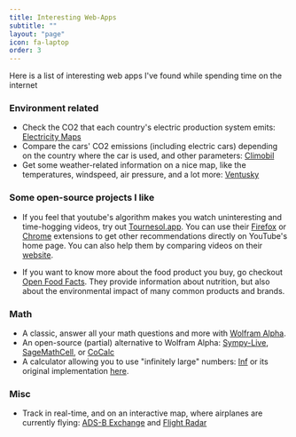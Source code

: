 ```yaml
---
title: Interesting Web-Apps
subtitle: "" 
layout: "page"
icon: fa-laptop
order: 3
---
```



Here is a list of interesting web apps I've found while spending time on the internet

### Environment related

- Check the CO2 that each country's electric production system emits: [Electricity Maps](https://app.electricitymaps.com/map)
- Compare the cars' CO2 emissions (including electric cars) depending on the country where the car is used, and other parameters: [Climobil](https://climobil.connecting-project.lu/)
- Get some weather-related information on a nice map, like the temperatures, windspeed, air pressure, and a lot more: [Ventusky](https://www.ventusky.com/)

### Some open-source projects I like

- If you feel that youtube's algorithm makes you watch uninteresting and time-hogging videos, try out [Tournesol.app](https://tournesol.app/). You can use their [Firefox](https://addons.mozilla.org/en-US/firefox/addon/tournesol-extension/) or [Chrome](https://chrome.google.com/webstore/detail/tournesol-extension/nidimbejmadpggdgooppinedbggeacla) extensions to get other recommendations directly on YouTube's home page. You can also help them by comparing videos on their [website](https://tournesol.app/).

- If you want to know more about the food product you buy, go checkout [Open Food Facts](https://world.openfoodfacts.org/). They provide information about nutrition, but also about the environmental impact of many common products and brands. 

### Math

- A classic, answer all your math questions and more with [Wolfram Alpha](https://www.wolframalpha.com/).
- An open-source (partial) alternative to Wolfram Alpha: [Sympy-Live](https://live.sympy.org/), [SageMathCell](https://sagecell.sagemath.org/), or [CoCalc](https://cocalc.com/)
- A calculator allowing you to use "infinitely large" numbers: [Inf](https://jrmy-rbr.github.io/inf/) or its original implementation [here](https://www.lightandmatter.com/calc/inf/).

### Misc

- Track in real-time, and on an interactive map, where airplanes are currently flying: [ADS-B Exchange](https://globe.adsbexchange.com/) and [Flight Radar](https://www.flightradar24.com/)
